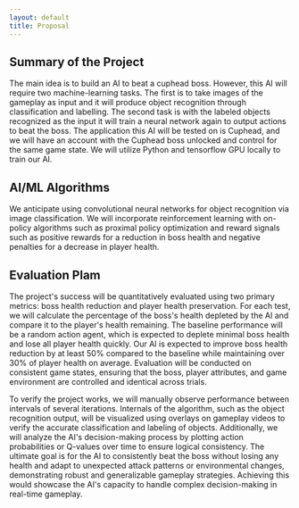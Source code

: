 ```yaml
---
layout: default
title: Proposal
---
```


## Summary of the Project
The main idea is to build an AI to beat a cuphead boss. However, this AI will require two machine-learning tasks. The first is to take images of the gameplay as input and it will produce object recognition through classification and labelling. The second task is with the labeled objects recognized as the input it will train a neural network again to output actions to beat the boss. The application this AI will be tested on is Cuphead, and we will have an account with the Cuphead boss unlocked and control for the same game state. We will utilize Python and tensorflow GPU locally to train our AI.

## AI/ML Algorithms
We anticipate using convolutional neural networks for object recognition via image classification. We will incorporate reinforcement learning with on-policy algorithms such as proximal policy optimization and reward signals such as positive rewards for a reduction in boss health and negative penalties for a decrease in player health.

## Evaluation Plam
The project's success will be quantitatively evaluated using two primary metrics: boss health reduction and player health preservation. For each test, we will calculate the percentage of the boss's health depleted by the AI and compare it to the player's health remaining. The baseline performance will be a random action agent, which is expected to deplete minimal boss health and lose all player health quickly. Our AI is expected to improve boss health reduction by at least 50% compared to the baseline while maintaining over 30% of player health on average. Evaluation will be conducted on consistent game states, ensuring that the boss, player attributes, and game environment are controlled and identical across trials.

To verify the project works, we will manually observe performance between intervals of several iterations. Internals of the algorithm, such as the object recognition output, will be visualized using overlays on gameplay videos to verify the accurate classification and labeling of objects. Additionally, we will analyze the AI's decision-making process by plotting action probabilities or Q-values over time to ensure logical consistency. The ultimate goal is for the AI to consistently beat the boss without losing any health and adapt to unexpected attack patterns or environmental changes, demonstrating robust and generalizable gameplay strategies. Achieving this would showcase the AI's capacity to handle complex decision-making in real-time gameplay.
